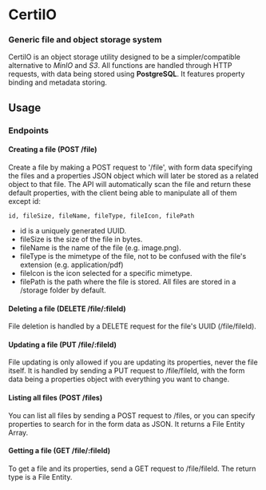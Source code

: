 # CertiIO

### Generic file and object storage system

CertiIO is an object storage utility designed to be a simpler/compatible alternative to _MinIO_ and _S3_. All functions are handled through HTTP requests, with data being stored using **PostgreSQL**. It features property binding and metadata storing.

## Usage

### Endpoints

#### Creating a file (POST /file)

Create a file by making a POST request to '/file', with form data specifying the files and a properties JSON object which will later be stored as a related object to that file. The API will automatically scan the file and return these default properties, with the client being able to manipulate all of them except id:

`id, fileSize, fileName, fileType, fileIcon, filePath`

- id is a uniquely generated UUID.
- fileSize is the size of the file in bytes.
- fileName is the name of the file (e.g. image.png).
- fileType is the mimetype of the file, not to be confused with the file's extension (e.g. application/pdf)
- fileIcon is the icon selected for a specific mimetype.
- filePath is the path where the file is stored. All files are stored in a /storage folder by default.

#### Deleting a file (DELETE /file/:fileId)

File deletion is handled by a DELETE request for the file's UUID (/file/fileId).

#### Updating a file (PUT /file/:fileId)

File updating is only allowed if you are updating its properties, never the file itself. It is handled by sending a PUT request to /file/fileId, with the form data being a properties object with everything you want to change.

#### Listing all files (POST /files)

You can list all files by sending a POST request to /files, or you can specify properties to search for in the form data as JSON. It returns a File Entity Array.

#### Getting a file (GET /file/:fileId)

To get a file and its properties, send a GET request to /file/fileId. The return type is a File Entity.
